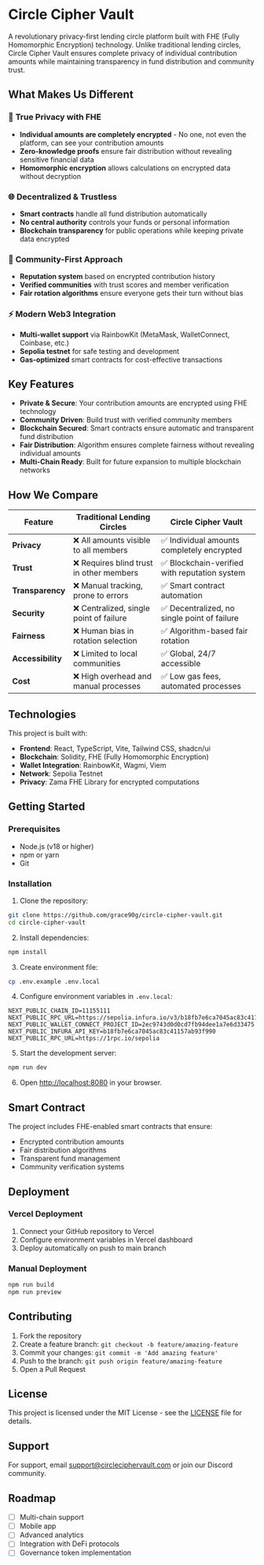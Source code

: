 # Circle Cipher Vault

A revolutionary privacy-first lending circle platform built with FHE (Fully Homomorphic Encryption) technology. Unlike traditional lending circles, Circle Cipher Vault ensures complete privacy of individual contribution amounts while maintaining transparency in fund distribution and community trust.

## What Makes Us Different

### 🔐 **True Privacy with FHE**
- **Individual amounts are completely encrypted** - No one, not even the platform, can see your contribution amounts
- **Zero-knowledge proofs** ensure fair distribution without revealing sensitive financial data
- **Homomorphic encryption** allows calculations on encrypted data without decryption

### 🌐 **Decentralized & Trustless**
- **Smart contracts** handle all fund distribution automatically
- **No central authority** controls your funds or personal information
- **Blockchain transparency** for public operations while keeping private data encrypted

### 🤝 **Community-First Approach**
- **Reputation system** based on encrypted contribution history
- **Verified communities** with trust scores and member verification
- **Fair rotation algorithms** ensure everyone gets their turn without bias

### ⚡ **Modern Web3 Integration**
- **Multi-wallet support** via RainbowKit (MetaMask, WalletConnect, Coinbase, etc.)
- **Sepolia testnet** for safe testing and development
- **Gas-optimized** smart contracts for cost-effective transactions

## Key Features

- **Private & Secure**: Your contribution amounts are encrypted using FHE technology
- **Community Driven**: Build trust with verified community members
- **Blockchain Secured**: Smart contracts ensure automatic and transparent fund distribution
- **Fair Distribution**: Algorithm ensures complete fairness without revealing individual amounts
- **Multi-Chain Ready**: Built for future expansion to multiple blockchain networks

## How We Compare

| Feature | Traditional Lending Circles | Circle Cipher Vault |
|---------|----------------------------|-------------------|
| **Privacy** | ❌ All amounts visible to all members | ✅ Individual amounts completely encrypted |
| **Trust** | ❌ Requires blind trust in other members | ✅ Blockchain-verified with reputation system |
| **Transparency** | ❌ Manual tracking, prone to errors | ✅ Smart contract automation |
| **Security** | ❌ Centralized, single point of failure | ✅ Decentralized, no single point of failure |
| **Fairness** | ❌ Human bias in rotation selection | ✅ Algorithm-based fair rotation |
| **Accessibility** | ❌ Limited to local communities | ✅ Global, 24/7 accessible |
| **Cost** | ❌ High overhead and manual processes | ✅ Low gas fees, automated processes |

## Technologies

This project is built with:

- **Frontend**: React, TypeScript, Vite, Tailwind CSS, shadcn/ui
- **Blockchain**: Solidity, FHE (Fully Homomorphic Encryption)
- **Wallet Integration**: RainbowKit, Wagmi, Viem
- **Network**: Sepolia Testnet
- **Privacy**: Zama FHE Library for encrypted computations

## Getting Started

### Prerequisites

- Node.js (v18 or higher)
- npm or yarn
- Git

### Installation

1. Clone the repository:
```bash
git clone https://github.com/grace90g/circle-cipher-vault.git
cd circle-cipher-vault
```

2. Install dependencies:
```bash
npm install
```

3. Create environment file:
```bash
cp .env.example .env.local
```

4. Configure environment variables in `.env.local`:
```env
NEXT_PUBLIC_CHAIN_ID=11155111
NEXT_PUBLIC_RPC_URL=https://sepolia.infura.io/v3/b18fb7e6ca7045ac83c41157ab93f990
NEXT_PUBLIC_WALLET_CONNECT_PROJECT_ID=2ec9743d0d0cd7fb94dee1a7e6d33475
NEXT_PUBLIC_INFURA_API_KEY=b18fb7e6ca7045ac83c41157ab93f990
NEXT_PUBLIC_RPC_URL=https://1rpc.io/sepolia
```

5. Start the development server:
```bash
npm run dev
```

6. Open [http://localhost:8080](http://localhost:8080) in your browser.

## Smart Contract

The project includes FHE-enabled smart contracts that ensure:
- Encrypted contribution amounts
- Fair distribution algorithms
- Transparent fund management
- Community verification systems

## Deployment

### Vercel Deployment

1. Connect your GitHub repository to Vercel
2. Configure environment variables in Vercel dashboard
3. Deploy automatically on push to main branch

### Manual Deployment

```bash
npm run build
npm run preview
```

## Contributing

1. Fork the repository
2. Create a feature branch: `git checkout -b feature/amazing-feature`
3. Commit your changes: `git commit -m 'Add amazing feature'`
4. Push to the branch: `git push origin feature/amazing-feature`
5. Open a Pull Request

## License

This project is licensed under the MIT License - see the [LICENSE](LICENSE) file for details.

## Support

For support, email support@circleciphervault.com or join our Discord community.

## Roadmap

- [ ] Multi-chain support
- [ ] Mobile app
- [ ] Advanced analytics
- [ ] Integration with DeFi protocols
- [ ] Governance token implementation